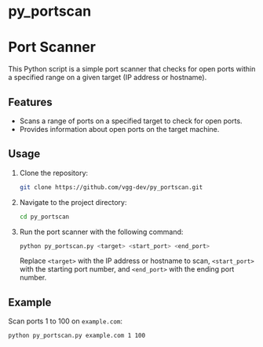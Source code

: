 # py_portscan
# Port Scanner

This Python script is a simple port scanner that checks for open ports within a specified range on a given target (IP address or hostname).

## Features

- Scans a range of ports on a specified target to check for open ports.
- Provides information about open ports on the target machine.

## Usage

1. Clone the repository:

    ```bash
    git clone https://github.com/vgg-dev/py_portscan.git
    ```

2. Navigate to the project directory:

    ```bash
    cd py_portscan
    ```

3. Run the port scanner with the following command:

    ```bash
    python py_portscan.py <target> <start_port> <end_port>
    ```

    Replace `<target>` with the IP address or hostname to scan, `<start_port>` with the starting port number, and `<end_port>` with the ending port number.

## Example

Scan ports 1 to 100 on `example.com`:

```bash
python py_portscan.py example.com 1 100
